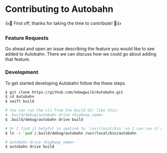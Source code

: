 # Contributing to Autobahn

👍🎉 First off, thanks for taking the time to contribute! 🎉👍

### Feature Requests

Go ahead and open an issue describing the feature you would like to see added to Autobahn. There we can discuss how we could go about adding that feature.

### Development

To get started developing Autobahn follow the these steps

```sh
$ git clone https://github.com/kdawgwilk/Autobahn.git
$ cd Autobahn
$ swift build

# You can run the cli from the build dir like this:
# .build/debug/autobahn drive <highway_name>
$ .build/debug/autobahn drive build

# Or I find it helpful to symlink to `/usr/local/bin` so I can run it directly
$ ln -s `pwd`/.build/debug/autobahn /usr/local/bin/autobahn

# autobahn drive <highway_name>
$ autobahn drive build
```